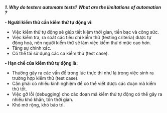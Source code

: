 ***1. Why do testers automate tests? What are the limitations of automation ?***

**- Người kiểm thử cần kiểm thử tự động vì:**

+ Việc kiểm thử tự động sẽ giúp tiết kiệm thời gian, tiền bạc và công sức.
+ Việc kiểm tra, ra soát các tiêu chí kiểm thử (testing criteria) được tự động hoá, nên người kiểm thử sẽ làm việc kiểm thử ở mức cao hơn.
+ Tăng sự chính xác.
+ Có thể tái sử dụng các ca kiểm thử (test case).

**- Hạn chế của kiểm thử tự động là:**

+ Thường gây ra các vấn đề trong lúc thực thi như là trong việc sinh ra trường hợp kiểm thử (test case).
+ Cần phải có nhiều kinh nghiệm để có thể viết được các đoạn mã kiểm thử tốt. 
+ Việc gỡ lỗi (debugging) cho các đoạn mã kiểm thử tự động có thể gây ra nhiều khó khăn, tốn thời gian.
+ Khó mở rộng, khó bảo trì.
